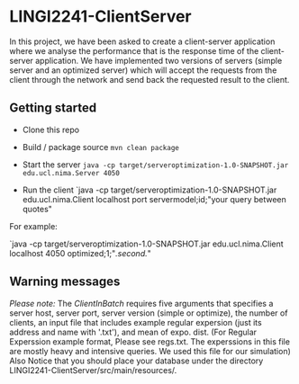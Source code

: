 # LINGI2241-ClientServer
In this project, we have been asked to create a client-server application where we analyse the
performance that is the response time of the client-server application. We have implemented two
versions of servers (simple server and an optimized server) which will accept the requests from the
client through the network and send back the requested result to the client.

## Getting started
- Clone this repo
- Build / package source
`mvn clean package`

- Start the server
`java -cp target/serveroptimization-1.0-SNAPSHOT.jar edu.ucl.nima.Server 4050`

- Run the client
`java -cp target/serveroptimization-1.0-SNAPSHOT.jar edu.ucl.nima.Client localhost port servermodel;id;"your query between quotes"

For example:

`java -cp target/serveroptimization-1.0-SNAPSHOT.jar edu.ucl.nima.Client localhost 4050 optimized;1;"*.second.*"

## Warning messages
*Please note:*
The *ClientInBatch* requires five arguments that specifies a server host, server port, server version (simple or optimize), the number of clients, an input file that includes example regular expersion (just its address and name with '.txt'), and mean of expo. dist. (For Regular Experssion example format, Please see regs.txt. The experssions in this file are mostly heavy and intensive queries. We used this file for our simulation)
Also Notice that you should place your database under the directory LINGI2241-ClientServer/src/main/resources/. 
